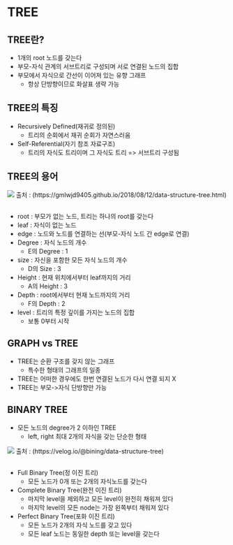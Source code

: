 # TREE

## TREE란?
+ 1개의 root 노드를 갖는다
+ 부모-자식 관계의 서브트리로 구성되며 서로 연결된 노드의 집합
+ 부모에서 자식으로 간선이 이어져 있는 유향 그래프
  - 항상 단방향이므로 화살표 생략 가능

## TREE의 특징
+ Recursively Defined(재귀로 정의된)
  - 트리의 순회에서 재귀 순회가 자연스러움
+ Self-Referential(자기 참조 자료구조)
  - 트리의 자식도 트리이며 그 자식도 트리 => 서브트리 구성됨

## TREE의 용어
<img src="https://gmlwjd9405.github.io/images/data-structure-tree/tree-terms.png">
출처 : (https://gmlwjd9405.github.io/2018/08/12/data-structure-tree.html)  

##
+ root : 부모가 없는 노드, 트리는 하나의 root를 갖는다
+ leaf : 자식이 없는 노드
+ edge : 노드와 노드를 연결하는 선(부모-자식 노드 간 edge로 연결)
+ Degree : 자식 노드의 개수
  - E의 Degree : 1
+ size : 자신을 포함한 모든 자식 노드의 개수
  - D의 Size : 3
+ Height : 현재 위치에서부터 leaf까지의 거리 
  - A의 Height : 3
+ Depth : root에서부터 현재 노드까지의 거리
  - F의 Depth : 2
+ level : 트리의 특정 깊이를 가지는 노드의 집합
  - 보통 0부터 시작

## GRAPH vs TREE
+ TREE는 순환 구조를 갖지 않는 그래프
  - 특수한 형태의 그래프의 일종
+ TREE는 어떠한 경우에도 한번 연결된 노드가 다시 연결 되지 X
+ TREE는 부모->자식 단방향만 가능

## BINARY TREE
+ 모든 노드의 degree가 2 이하인 TREE
  - left, right 최대 2개의 자식을 갖는 단순한 형태
 <img src="https://media.vlpt.us/images/bining/post/ce56d9b1-bf9f-4480-be0b-74818c877e98/image.png">
출처 : (https://velog.io/@bining/data-structure-tree)  

##
+ Full Binary Tree(정 이진 트리)
  - 모든 노드가 0개 또는 2개의 자식노드를 갖는다
+ Complete Binary Tree(완전 이진 트리)
  - 마지막 level을 제외하고 모든 level이 완전히 채워져 있다
  - 마지막 level의 모든 node는 가장 왼쪽부터 채워져 있다
+ Perfect Binary Tree(포화 이진 트리)
  - 모든 노드가 2개의 자식 노드를 갖고 있다
  - 모든 leaf 노드는 동일한 depth 또는 level을 갖는다

